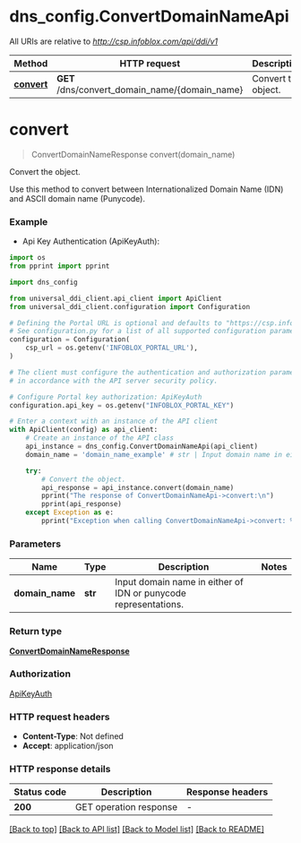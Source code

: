 # dns_config.ConvertDomainNameApi

All URIs are relative to *http://csp.infoblox.com/api/ddi/v1*

Method | HTTP request | Description
------------- | ------------- | -------------
[**convert**](ConvertDomainNameApi.md#convert) | **GET** /dns/convert_domain_name/{domain_name} | Convert the object.


# **convert**
> ConvertDomainNameResponse convert(domain_name)

Convert the object.

Use this method to convert between Internationalized Domain Name (IDN) and ASCII domain name (Punycode).

### Example

* Api Key Authentication (ApiKeyAuth):
```python
import os
from pprint import pprint

import dns_config

from universal_ddi_client.api_client import ApiClient
from universal_ddi_client.configuration import Configuration

# Defining the Portal URL is optional and defaults to "https://csp.infoblox.com"
# See configuration.py for a list of all supported configuration parameters.
configuration = Configuration(
    csp_url = os.getenv('INFOBLOX_PORTAL_URL'),
)

# The client must configure the authentication and authorization parameters
# in accordance with the API server security policy.

# Configure Portal key authorization: ApiKeyAuth
configuration.api_key = os.getenv("INFOBLOX_PORTAL_KEY")

# Enter a context with an instance of the API client
with ApiClient(config) as api_client:
    # Create an instance of the API class
    api_instance = dns_config.ConvertDomainNameApi(api_client)
    domain_name = 'domain_name_example' # str | Input domain name in either of IDN or punycode representations.

    try:
        # Convert the object.
        api_response = api_instance.convert(domain_name)
        pprint("The response of ConvertDomainNameApi->convert:\n")
        pprint(api_response)
    except Exception as e:
        pprint("Exception when calling ConvertDomainNameApi->convert: %s\n" % e)
```



### Parameters


Name | Type | Description  | Notes
------------- | ------------- | ------------- | -------------
 **domain_name** | **str**| Input domain name in either of IDN or punycode representations. | 

### Return type

[**ConvertDomainNameResponse**](ConvertDomainNameResponse.md)

### Authorization

[ApiKeyAuth](../README.md#ApiKeyAuth)

### HTTP request headers

 - **Content-Type**: Not defined
 - **Accept**: application/json

### HTTP response details

| Status code | Description | Response headers |
|-------------|-------------|------------------|
**200** | GET operation response |  -  |

[[Back to top]](#) [[Back to API list]](../README.md#documentation-for-api-endpoints) [[Back to Model list]](../README.md#documentation-for-models) [[Back to README]](../README.md)

